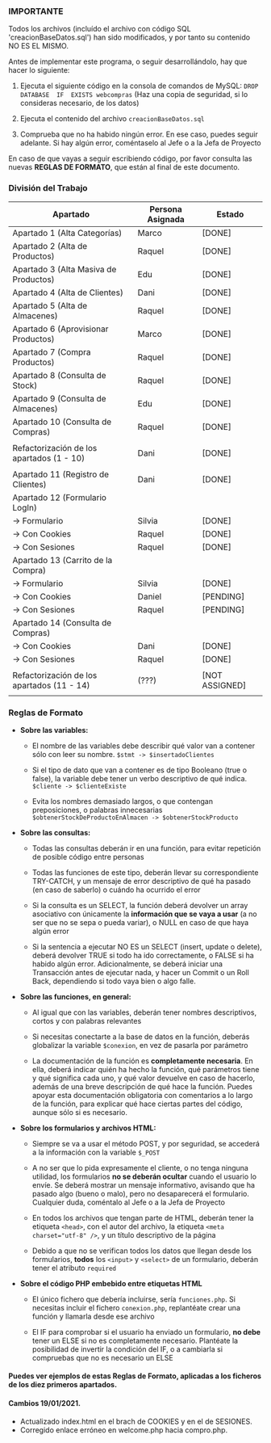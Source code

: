 ### IMPORTANTE
Todos los archivos (incluído el archivo con código SQL 'creacionBaseDatos.sql') han sido modificados, y por tanto su contenido NO ES EL MISMO.

Antes de implementar este programa, o seguir desarrollándolo, hay que hacer lo siguiente:

1. Ejecuta el siguiente código en la consola de comandos de MySQL:
	``DROP  DATABASE  IF  EXISTS webcompras``
	(Haz una copia de seguridad, si lo consideras necesario, de los datos)
	
2. Ejecuta el contenido del archivo ``creacionBaseDatos.sql`` 
3. Comprueba que no ha habido ningún error. En ese caso, puedes seguir adelante. Si hay algún error, coméntaselo al Jefe o a la Jefa de Proyecto

En caso de que vayas a seguir escribiendo código, por favor consulta las nuevas **REGLAS DE FORMATO**, que están al final de este documento.

 
### División del Trabajo

| Apartado                                      | Persona Asignada | Estado         |
|-----------------------------------------------|------------------|----------------|
| Apartado 1  (Alta Categorías)                 | Marco            | [DONE]         |
| Apartado 2  (Alta de Productos)               | Raquel           | [DONE]         |
| Apartado 3  (Alta Masiva de Productos)        | Edu              | [DONE]         |
| Apartado 4  (Alta de Clientes)                | Dani             | [DONE]         |
| Apartado 5  (Alta de Almacenes)               | Raquel           | [DONE]         |
| Apartado 6  (Aprovisionar Productos)          | Marco            | [DONE]         |
| Apartado 7  (Compra Productos)                | Raquel           | [DONE]         |
| Apartado 8  (Consulta de Stock)               | Raquel           | [DONE]         |
| Apartado 9  (Consulta de Almacenes)           | Edu              | [DONE]         |
| Apartado 10 (Consulta de Compras)             | Raquel           | [DONE]         |
|                                               |                  |                |
| Refactorización de los apartados (1 - 10)     | Dani             | [DONE]         |
|                                               |                  |                |
| Apartado 11 (Registro de Clientes)            | Dani             | [DONE]         |
| Apartado 12 (Formulario LogIn)                |     		   |  		    |
|      -> Formulario                            | Silvia           | [DONE]         |
|      -> Con Cookies		                | Raquel           | [DONE]   	    |
|      -> Con Sesiones		                | Raquel           | [DONE]         |
| Apartado 13 (Carrito de la Compra)            |     		   |  		    |
|      -> Formulario                            | Silvia           | [DONE]         |
|      -> Con Cookies		                | Daniel           | [PENDING]      |
|      -> Con Sesiones		                | Raquel           | [PENDING]      |
| Apartado 14 (Consulta de Compras)             |     		   |  		    |
|      -> Con Cookies		                | Dani             | [DONE] 	    |
|      -> Con Sesiones		                | Raquel           | [DONE]         |
|                                               |                  |                |
| Refactorización de los apartados (11 - 14)    | (???)            | [NOT ASSIGNED] |
|                                               |                  |                |



### Reglas de Formato

 - **Sobre las variables:**
	 - El nombre de las variables debe describir qué valor van a contener sólo con leer su nombre.
	  ``$stmt -> $insertadoClientes``
	  
	 - Si el tipo de dato que van a contener es de tipo Booleano (true o false), la variable debe tener un verbo descriptivo de qué indica.
	  ``$cliente -> $clienteExiste``
	  
	 - Evita los nombres demasiado largos, o que contengan preposiciones, o palabras innecesarias 
	``$obtenerStockDeProductoEnAlmacen -> $obtenerStockProducto``



- **Sobre las consultas:**
	- Todas las consultas deberán ir en una función, para evitar repetición de posible código entre personas
	
	- Todas las funciones de este tipo, deberán llevar su correspondiente TRY-CATCH, y un mensaje de error descriptivo de qué ha pasado (en caso de saberlo) o cuándo ha ocurrido el error
	
	- Si la consulta es un SELECT, la función deberá devolver un array asociativo con únicamente la **información que se vaya a usar** (a no ser que no se sepa o pueda variar), o NULL en caso de que haya algún error
	
	- Si la sentencia a ejecutar NO ES un SELECT (insert, update o delete), deberá devolver TRUE si todo ha ido correctamente, o FALSE si ha habido algún error. Adicionalmente, se deberá iniciar una Transacción antes de ejecutar nada, y hacer un Commit o un Roll Back, dependiendo si todo vaya bien o algo falle.
	


- **Sobre las funciones, en general:**
	- Al igual que con las variables, deberán tener nombres descriptivos, cortos y con palabras relevantes
	
	- Si necesitas conectarte a la base de datos en la función, deberás globalizar la variable ``$conexion``, en vez de pasarla por parámetro
	
	- La documentación de la función es **completamente necesaria**. En ella, deberá indicar quién ha hecho la función, qué parámetros tiene y qué significa cada uno, y qué valor devuelve en caso de hacerlo, además de una breve descripción de qué hace la función. Puedes apoyar esta documentación obligatoria con comentarios a lo largo de la función, para explicar qué hace ciertas partes del código, aunque sólo si es necesario.
	


- **Sobre los formularios y archivos HTML:**
	- Siempre se va a usar el método POST, y por seguridad, se accederá a la información con la variable ``$_POST``
	
	- A no ser que lo pida expresamente el cliente, o no tenga ninguna utilidad, los formularios **no se deberán ocultar** cuando el usuario lo envíe. Se deberá mostrar un mensaje informativo, avisando que ha pasado algo (bueno o malo), pero no desaparecerá el formulario. Cualquier duda, coméntalo al Jefe o a la Jefa de Proyecto
	
	- En todos los archivos que tengan parte de HTML, deberán tener la etiqueta ``<head>``, con el autor del archivo, la etiqueta ``<meta charset="utf-8" />``, y un título descriptivo de la página
	
	- Debido a que no se verifican todos los datos que llegan desde los formularios, **todos** los ``<input>`` y ``<select>`` de un formulario, deberán tener el atributo ``required``



- **Sobre el código PHP embebido entre etiquetas HTML**

	- El único fichero que debería incluirse, sería ``funciones.php``. Si necesitas incluir el fichero ``conexion.php``, replantéate crear una función y llamarla desde ese archivo
	
	- El IF para comprobar si el usuario ha enviado un formulario, **no debe** tener un ELSE si no es completamente necesario. Plantéate la posibilidad de invertir la condición del IF, o a cambiarla si compruebas que no es necesario un ELSE


#### Puedes ver ejemplos de estas Reglas de Formato, aplicadas a los ficheros de los diez primeros apartados.


#### Cambios 19/01/2021.
- Actualizado index.html en el brach de COOKIES y en el de SESIONES.
- Corregido enlace erróneo en welcome.php hacia compro.php.

